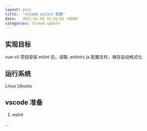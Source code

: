 ```yaml
---
layout: post
title:  "vscode eslint 配置"
date:   2021-01-05 01:01:01 +0800
categories: lzread update
---
```


## 实现目标
vue-cli 项目安装 eslint 后，读取 .eslintrc.js 配置文件，保存自动格式化

## 运行系统
Linux Ubuntu

## vscode 准备
1. eslint

...
